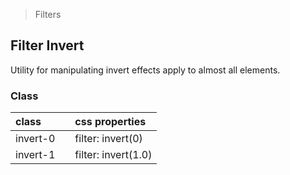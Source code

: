 > Filters

## Filter Invert

Utility for manipulating invert effects apply to almost all elements.

### Class
  
| class |  | css properties |
|:--|:--|:--|
| invert-0 |  | filter: invert(0) |
| invert-1 |  | filter: invert(1.0) |

